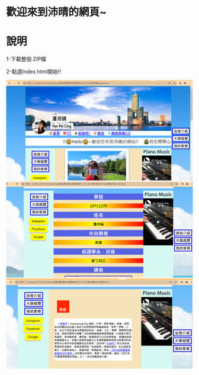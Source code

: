 # 歡迎來到沛晴的網頁~

# 說明

1-下載整個 ZIP檔

2-點選Index.html開始!!


![image](https://github.com/PeiCing/My-Html/blob/main/img/%E6%88%91%E7%9A%84%E7%B6%B2%E7%AB%99.PNG)
![image](https://github.com/PeiCing/My-Html/blob/main/img/%E6%88%91%E7%9A%84%E7%B6%B2%E7%AB%992.PNG)
![image](https://github.com/PeiCing/My-Html/blob/main/img/%E6%88%91%E7%9A%84%E7%B6%B2%E7%AB%993.PNG)
